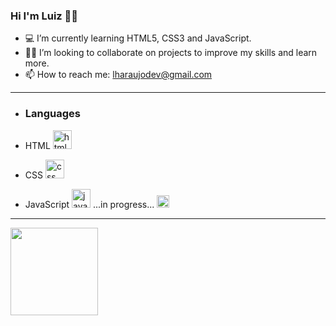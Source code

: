 ### Hi I'm Luiz 👋🏼

- 💻 I’m currently learning HTML5, CSS3 and JavaScript.
- 🤝🏼 I’m looking to collaborate on projects to improve my skills and learn more.
- 📫 How to reach me: lharaujodev@gmail.com
---
- ### Languages

- HTML <img src="https://cdn.jsdelivr.net/gh/devicons/devicon/icons/html5/html5-plain-wordmark.svg" alt="html icon" width="30" height="30">
- CSS <img src="https://cdn.jsdelivr.net/gh/devicons/devicon/icons/css3/css3-plain-wordmark.svg" alt="css icon" width="30" height="30">
- JavaScript <img src="https://cdn.jsdelivr.net/gh/devicons/devicon/icons/javascript/javascript-plain.svg" alt="javascript icon" width="30" height="30"> ...in progress... <img src="./assets/img/loading.gif" alt="loading icon" width="20" height="20">
---
<div>
  <a href= "https://github.com/luiz-araujjo">
  <img height= "140em" src="https://github-readme-stats.vercel.app/api/top-langs/?username=luiz-araujjo&layout=compact"/>  
</div>
